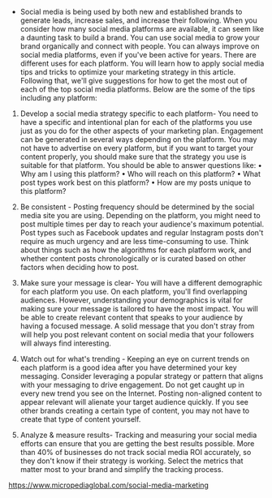 - Social media is being used by both new and established brands to generate leads, increase sales, and increase their following. When you consider how many social media platforms are available, it can seem like a daunting task to build a brand. You can use social media to grow your brand organically and connect with people.
You can always improve on social media platforms, even if you've been active for years. There are different uses for each platform.
You will learn how to apply social media tips and tricks to optimize your marketing strategy in this article. Following that, we'll give suggestions for how to get the most out of each of the top social media platforms.
Below are the some of the tips including any platform:

1.	Develop a social media strategy specific to each platform- You need to have a specific and intentional plan for each of the platforms you use just as you do for the other aspects of your marketing plan. Engagement can be generated in several ways depending on the platform. You may not have to advertise on every platform, but if you want to target your content properly, you should make sure that the strategy you use is suitable for that platform. You should be able to answer questions like:
•	Why am I using this platform?
•	Who will reach on this platform?
•	What post types work best on this platform?
•	How are my posts unique to this platform?

2.	Be consistent - Posting frequency should be determined by the social media site you are using. Depending on the platform, you might need to post multiple times per day to reach your audience's maximum potential. Post types such as Facebook updates and regular Instagram posts don't require as much urgency and are less time-consuming to use. Think about things such as how the algorithms for each platform work, and whether content posts chronologically or is curated based on other factors when deciding how to post.

3.	Make sure your message is clear- You will have a different demographic for each platform you use. On each platform, you'll find overlapping audiences. However, understanding your demographics is vital for making sure your message is tailored to have the most impact. You will be able to create relevant content that speaks to your audience by having a focused message. A solid message that you don't stray from will help you post relevant content on social media that your followers will always find interesting.

4.	Watch out for what's trending - Keeping an eye on current trends on each platform is a good idea after you have determined your key messaging. Consider leveraging a popular strategy or pattern that aligns with your messaging to drive engagement. Do not get caught up in every new trend you see on the Internet. Posting non-aligned content to appear relevant will alienate your target audience quickly. If you see other brands creating a certain type of content, you may not have to create that type of content yourself.

5.	Analyze & measure results- Tracking and measuring your social media efforts can ensure that you are getting the best results possible. More than 40% of businesses do not track social media ROI accurately, so they don't know if their strategy is working. Select the metrics that matter most to your brand and simplify the tracking process.


https://www.micropediaglobal.com/social-media-marketing 


